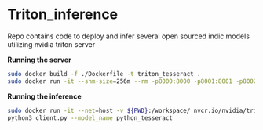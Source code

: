 # Triton_inference
Repo contains code to deploy and infer several open sourced indic models utilizing nvidia triton server

**Running the server**

```bash
sudo docker build -f ./Dockerfile -t triton_tesseract .
sudo docker run -it --shm-size=256m --rm -p8000:8000 -p8001:8001 -p8002:8002 -v ${PWD}/model_repository:/models  triton_tesseract
```


**Running the inference**

```bash
sudo docker run -it --net=host -v ${PWD}:/workspace/ nvcr.io/nvidia/tritonserver:22.12-py3-sdk bash
python3 client.py --model_name python_tesseract
```
